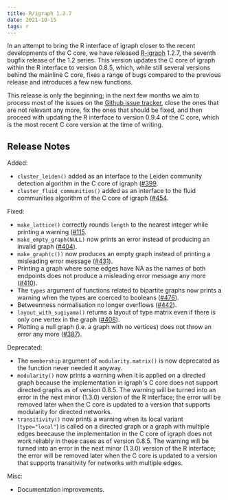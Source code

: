 ```yaml
---
title: R/igraph 1.2.7
date: 2021-10-15
tags: r
---
```


In an attempt to bring the R interface of igraph closer to the recent
developments of the C core, we have released [R-igraph](https://igraph.org/r/)
1.2.7, the seventh bugfix release of the 1.2 series. This version updates
the C core of igraph within the R interface to version 0.8.5, which, while
still several versions behind the mainline C core, fixes a range of bugs
compared to the previous release and introduces a few new functions.

This release is only the beginning; in the next few months we aim to process
most of the issues on the [Github issue
tracker](https://github.com/igraph/rigraph/issues), close the ones that are not
relevant any more, fix the ones that should be fixed, and then proceed with
updating the R interface to version 0.9.4 of the C core, which is the most
recent C core version at the time of writing.

<!--more-->

Release Notes
-------------

Added:

- `cluster_leiden()` added as an interface to the Leiden community detection
  algorithm in the C core of igraph
  ([#399](https://github.com/igraph/rigraph/issues/399).
- `cluster_fluid_communities()` added as an interface to the fluid communities
  algorithm of the C core of igraph
  ([#454](https://github.com/igraph/rigraph/issues/454).

Fixed:

- `make_lattice()` correctly rounds `length` to the nearest integer while
  printing a warning ([#115](https://github.com/igraph/rigraph/issues/115).
- `make_empty_graph(NULL)` now prints an error instead of producing an
  invalid graph ([#404](https://github.com/igraph/rigraph/issues/404)).
- `make_graph(c())` now produces an empty graph instead of printing a
  misleading error message ([#431](https://github.com/igraph/rigraph/431)).
- Printing a graph where some edges have NA as the names of both endpoints
  does not produce a misleading error message any more
  ([#410](https://github.com/igraph/rigraph/410)).
- The `types` argument of functions related to bipartite graphs now prints
  a warning when the types are coerced to booleans
  ([#476](https://github.com/igraph/rigraph/476)).
- Betweenness normalisation no longer overflows
  ([#442](https://github.com/igraph/rigraph/442)).
- `layout_with_sugiyama()` returns a layout of type matrix even if there is
  only one vertex in the graph ([#408](https://github.com/igraph/rigraph/408)).
- Plotting a null graph (i.e. a graph with no vertices) does not throw an error
  any more ([#387](https://github.com/igraph/rigraph/387)).

Deprecated:
- The `membership` argument of `modularity.matrix()` is now deprecated as the
  function never needed it anyway.
- `modularity()` now prints a warning when it is applied on a directed graph
  because the implementation in igraph's C core does not support directed
  graphs as of version 0.8.5. The warning will be turned into an error in
  the next minor (1.3.0) version of the R interface; the error will be removed
  later when the C core is updated to a version that supports modularity for
  directed networks.
- `transitivity()` now prints a warning when its local variant (`type="local"`)
  is called on a directed graph or a graph with multiple edges beecause the
  implementation in the C core of igraph does not work reliably in these cases
  as of version 0.8.5. The warning will be turned into an error in the next
  minor (1.3.0) version of the R interface; the error will be removed later
  when the C core is updated to a version that supports transitivity for
  networks with multiple edges.

Misc:
- Documentation improvements.
